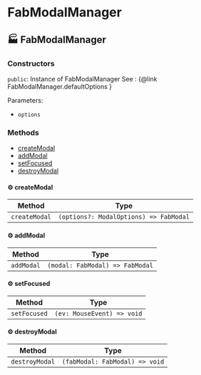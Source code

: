 # FabModalManager

## :factory: FabModalManager



### Constructors

`public`: Instance of FabModalManager
See : {@link FabModalManager.defaultOptions }

Parameters:

* `options`


### Methods

- [createModal](#gear-createmodal)
- [addModal](#gear-addmodal)
- [setFocused](#gear-setfocused)
- [destroyModal](#gear-destroymodal)

#### :gear: createModal

| Method | Type |
| ---------- | ---------- |
| `createModal` | `(options?: ModalOptions) => FabModal` |

#### :gear: addModal

| Method | Type |
| ---------- | ---------- |
| `addModal` | `(modal: FabModal) => FabModal` |

#### :gear: setFocused

| Method | Type |
| ---------- | ---------- |
| `setFocused` | `(ev: MouseEvent) => void` |

#### :gear: destroyModal

| Method | Type |
| ---------- | ---------- |
| `destroyModal` | `(fabModal: FabModal) => void` |

